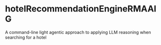 # hotelRecommendationEngineRMAAIG
A command-line light agentic approach to applying LLM reasoning when searching for a hotel
